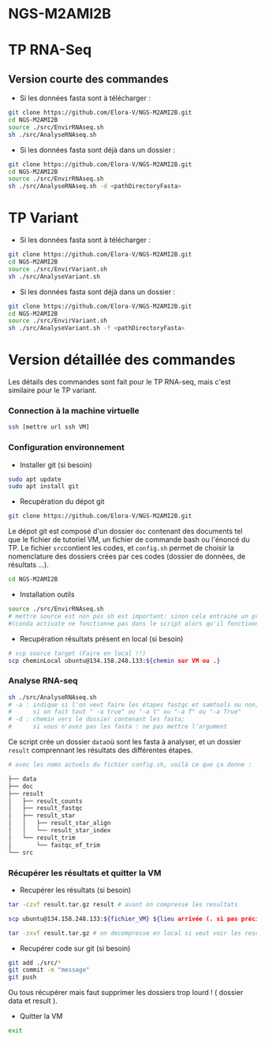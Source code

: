 # NGS-M2AMI2B

<h1> TP RNA-Seq </h1>

<h2> Version courte des commandes </h2>

- Si les données fasta sont à télécharger :

```bash
git clone https://github.com/Elora-V/NGS-M2AMI2B.git
cd NGS-M2AMI2B
source ./src/EnvirRNAseq.sh
sh ./src/AnalyseRNAseq.sh
 ```

- Si les données fasta sont déjà dans un dossier :

```bash
git clone https://github.com/Elora-V/NGS-M2AMI2B.git
cd NGS-M2AMI2B
source ./src/EnvirRNAseq.sh
sh ./src/AnalyseRNAseq.sh -d <pathDirectoryFasta>
 ```

<h1> TP Variant </h1>

- Si les données fasta sont à télécharger :

```bash
git clone https://github.com/Elora-V/NGS-M2AMI2B.git
cd NGS-M2AMI2B
source ./src/EnvirVariant.sh
sh ./src/AnalyseVariant.sh
 ```

- Si les données fasta sont déjà dans un dossier :

```bash
git clone https://github.com/Elora-V/NGS-M2AMI2B.git
cd NGS-M2AMI2B
source ./src/EnvirVariant.sh
sh ./src/AnalyseVariant.sh -f <pathDirectoryFasta>
 ```

<h1> Version détaillée des commandes </h1>

Les détails des commandes sont fait pour le TP RNA-seq, mais c'est similaire pour le TP variant.

<h3> Connection à la machine virtuelle </h3>


```bash
ssh [mettre url ssh VM]
```

<h3> Configuration environnement </h3>

- Installer git (si besoin)

```bash
sudo apt update
sudo apt install git
```
  
- Recupération du dépot git
  
```bash
git clone https://github.com/Elora-V/NGS-M2AMI2B.git
 ```

Le dépot git est composé d'un dossier `doc` contenant des documents tel que le fichier de tutoriel VM, un fichier de commande bash ou l'énoncé du TP. Le fichier `src`contient les codes, et `config.sh` permet de choisir la nomenclature des dossiers crées par ces codes (dossier de données, de résultats ...).

```bash
cd NGS-M2AMI2B
```

- Installation outils

```bash 
source ./src/EnvirRNAseq.sh 
# mettre source est non pas sh est important: sinon cela entraine un probleme d'environnement conda 
#(conda activate ne fonctionne pas dans le script alors qu'il fonctionne en ligne de commande directement dans le terminal)
```

- Recupération résultats présent en local (si besoin)

```bash
# scp source target (Faire en local !!)
scp cheminLocal ubuntu@134.158.248.133:${chemin sur VM ou .}
```

<h3> Analyse RNA-seq </h3>

```bash 
sh ./src/AnalyseRNAseq.sh
# -a : indique si l'on veut faire les étapes fastqc et samtools ou non;
#      si on fait tout " -a true" ou "-a t" ou "-a T" ou "-a True"
# -d : chemin vers le dossier contenant les fasta;
#      si vous n'avez pas les fasta : ne pas mettre l'argument

```

Ce script crée un dossier `data`où sont les fasta à analyser, et un dossier `result` comprennant les résultats des différentes étapes.

```bash
# avec les noms actuels du fichier config.sh, voilà ce que ça donne :

├── data
├── doc
├── result
│   ├── result_counts
│   ├── result_fastqc
│   ├── result_star
│   │   ├── result_star_align
│   │   └── result_star_index
│   └── result_trim
│       └── fastqc_of_trim
└── src

``` 

<h3> Récupérer les résultats et quitter la VM </h3>

- Recupérer les résultats (si besoin)
  
```bash
tar -czvf result.tar.gz result # avant on compresse les resultats

```

```bash
scp ubuntu@134.158.248.133:${fichier_VM} ${lieu arrivée (. si pas précision)} #remplacer url VM, (Faire en local !!)
```

```bash
tar -zxvf result.tar.gz # on decompresse en local si veut voir les resultats
```

- Recupérer code sur git (si besoin)

```bash 
git add ./src/*
git commit -m "message"
git push
```
Ou tous récupérer mais faut supprimer les dossiers trop lourd ! ( dossier data et result ).
  
- Quitter la VM

```bash
exit
```




